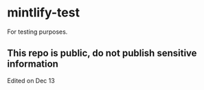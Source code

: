 # mintlify-test

For testing purposes.

## This repo is public, do not publish sensitive information

Edited on Dec 13